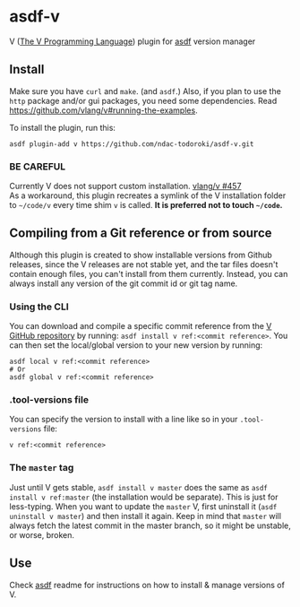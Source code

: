 # asdf-v

V ([The V Programming Language](https://vlang.io/)) plugin for [asdf](https://github.com/asdf-vm/asdf) version manager

## Install

Make sure you have `curl` and `make`. (and `asdf`.) Also, if you plan to use the `http` package and/or gui packages, you need some dependencies. Read https://github.com/vlang/v#running-the-examples.

To install the plugin, run this:

```
asdf plugin-add v https://github.com/ndac-todoroki/asdf-v.git
```

### BE CAREFUL

Currently V does not support custom installation. [vlang/v #457](https://github.com/vlang/v/issues/457)  
As a workaround, this plugin recreates a symlink of the V installation folder to `~/code/v` every time shim `v` is called. **It is preferred not to touch `~/code`.**

## Compiling from a Git reference or from source

Although this plugin is created to show installable versions from Github releases, since the V releases are not stable yet, and the tar files doesn't contain enough files, you can't install from them currently.
Instead, you can always install any version of the git commit id or git tag name.

### Using the CLI

You can download and compile a specific commit reference from the [V GitHub repository](https://github.com/vlang/v/commits/master) by running: `asdf install v ref:<commit reference>`. You can then set the local/global version to your new version by running:

```
asdf local v ref:<commit reference>
# Or
asdf global v ref:<commit reference>
```


### .tool-versions file

You can specify the version to install with a line like so in your `.tool-versions` file:

```
v ref:<commit reference>
```

### The `master` tag

Just until V gets stable, `asdf install v master` does the same as `asdf install v ref:master` (the installation would be separate). This is just for less-typing. When you want to update the `master` V, first uninstall it (`asdf uninstall v master`) and then install it again.
Keep in mind that `master` will always fetch the latest commit in the master branch, so it might be unstable, or worse, broken.


## Use

Check [asdf](https://github.com/asdf-vm/asdf) readme for instructions on how to install & manage versions of V.
